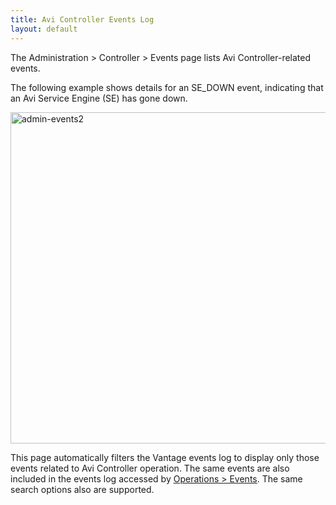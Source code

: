 ```yaml
---
title: Avi Controller Events Log
layout: default
---
```

The Administration > Controller > Events page lists Avi Controller-related events. 

The following example shows details for an SE_DOWN event, indicating that an Avi Service Engine (SE) has gone down.

<a href="img/admin-events2.png"><img src="img/admin-events2.png" alt="admin-events2" width="1043" height="530" class="alignnone size-full wp-image-10525"></a>

This page automatically filters the Vantage events log to display only those events related to Avi Controller operation. The same events are also included in the events log accessed by <a href="/docs/16.2.2/configuration-guide/operations/events/">Operations &gt; Events</a>. The same search options also are supported.
